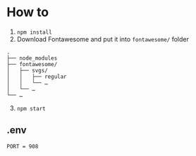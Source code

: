 # How to

1. `npm install`
2. Download Fontawesome and put it into `fontawesome/` folder

```
.
├── node_modules
├── fontawesome/
│   ├── svgs/
│   │   ├── regular
│   │   └── …
│   └── …
└── …
```

3. `npm start`

## .env

```.env
PORT = 908
```
